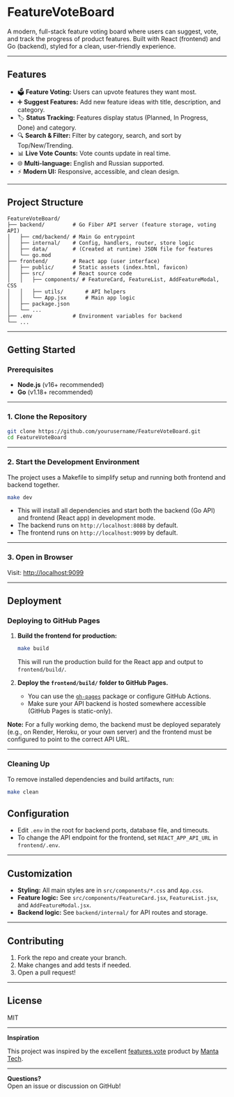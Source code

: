 # FeatureVoteBoard

A modern, full-stack feature voting board where users can suggest, vote, and track the progress of product features. Built with React (frontend) and Go (backend), styled for a clean, user-friendly experience.

---

## Features

- 🗳️ **Feature Voting:** Users can upvote features they want most.
- ➕ **Suggest Features:** Add new feature ideas with title, description, and category.
- 🏷️ **Status Tracking:** Features display status (Planned, In Progress, Done) and category.
- 🔍 **Search & Filter:** Filter by category, search, and sort by Top/New/Trending.
- 📊 **Live Vote Counts:** Vote counts update in real time.
- 🌐 **Multi-language:** English and Russian supported.
- ⚡ **Modern UI:** Responsive, accessible, and clean design.

---

## Project Structure

```
FeatureVoteBoard/
├── backend/         # Go Fiber API server (feature storage, voting API)
│   ├── cmd/backend/ # Main Go entrypoint
│   ├── internal/    # Config, handlers, router, store logic
│   ├── data/        # (Created at runtime) JSON file for features
│   └── go.mod
├── frontend/        # React app (user interface)
│   ├── public/      # Static assets (index.html, favicon)
│   ├── src/         # React source code
│   │   ├── components/ # FeatureCard, FeatureList, AddFeatureModal, CSS
│   │   ├── utils/       # API helpers
│   │   └── App.jsx      # Main app logic
│   ├── package.json
│   └── ...
├── .env             # Environment variables for backend
└── ...
```

---

## Getting Started

### Prerequisites

- **Node.js** (v16+ recommended)
- **Go** (v1.18+ recommended)

---

### 1. Clone the Repository

```sh
git clone https://github.com/yourusername/FeatureVoteBoard.git
cd FeatureVoteBoard
```

---

### 2. Start the Development Environment

The project uses a Makefile to simplify setup and running both frontend and backend together.

```sh
make dev
```

- This will install all dependencies and start both the backend (Go API) and frontend (React app) in development mode.
- The backend runs on `http://localhost:8088` by default.
- The frontend runs on `http://localhost:9099` by default.

---

### 3. Open in Browser

Visit: [http://localhost:9099](http://localhost:9099)

---

## Deployment

### Deploying to GitHub Pages

1. **Build the frontend for production:**
   ```sh
   make build
   ```
   This will run the production build for the React app and output to `frontend/build/`.

2. **Deploy the `frontend/build/` folder to GitHub Pages.**
   - You can use the [`gh-pages`](https://www.npmjs.com/package/gh-pages) package or configure GitHub Actions.
   - Make sure your API backend is hosted somewhere accessible (GitHub Pages is static-only).

**Note:** For a fully working demo, the backend must be deployed separately (e.g., on Render, Heroku, or your own server) and the frontend must be configured to point to the correct API URL.

---

### Cleaning Up

To remove installed dependencies and build artifacts, run:

```sh
make clean
```

## Configuration

- Edit `.env` in the root for backend ports, database file, and timeouts.
- To change the API endpoint for the frontend, set `REACT_APP_API_URL` in `frontend/.env`.

---

## Customization

- **Styling:** All main styles are in `src/components/*.css` and `App.css`.
- **Feature logic:** See `src/components/FeatureCard.jsx`, `FeatureList.jsx`, and `AddFeatureModal.jsx`.
- **Backend logic:** See `backend/internal/` for API routes and storage.

---

## Contributing

1. Fork the repo and create your branch.
2. Make changes and add tests if needed.
3. Open a pull request!

---

## License

MIT

---

**Inspiration**

This project was inspired by the excellent [features.vote](https://features.vote) product by [Manta Tech](https://www.youtube.com/watch?v=f5mIuciLVjk).

---

**Questions?**  
Open an issue or discussion on GitHub!